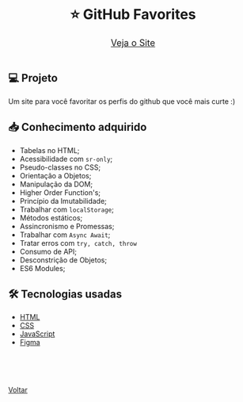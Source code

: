 <h1 align="center">⭐ GitHub Favorites</h1>


<div align="center">
    <a style="font-size: 18px" href="https://andregrasel.github.io/Explorer/nivel06/stage/github_favorites" target="_blank"> Veja o Site</a>
</div>

<br>

## 💻 Projeto

Um site para você favoritar os perfis do github que você mais curte :)

## 📥 Conhecimento adquirido

- Tabelas no HTML;
- Acessibilidade com `sr-only`;
- Pseudo-classes no CSS;
- Orientação a Objetos;
- Manipulação da DOM;
- Higher Order Function's;
- Princípio da Imutabilidade;
- Trabalhar com `localStorage`;
- Métodos estáticos;
- Assincronismo e Promessas;
- Trabalhar com `Async Await`;
- Tratar erros com `try, catch, throw`
- Consumo de API;
- Desconstrição de Objetos;
- ES6 Modules;

## 🛠 Tecnologias usadas

- [HTML](https://www.w3schools.com/html/)
- [CSS](https://www.w3schools.com/css/default.asp)
- [JavaScript](https://developer.mozilla.org/pt-BR/docs/Web/JavaScript)
- [Figma](https://www.figma.com/design/)

<br>
<br>

<br>

<a href="../README.md">Voltar</a>
